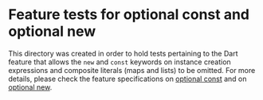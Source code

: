 # Feature tests for optional const and optional new

This directory was created in order to hold tests pertaining to the
Dart feature that allows the `new` and `const` keywords on instance
creation expressions and composite literals (maps and lists) to be
omitted. For more details, please check the feature specifications
on
[optional const](https://github.com/dart-lang/sdk/blob/master/docs/language/informal/optional-const.md)
and on
[optional new](https://github.com/dart-lang/sdk/blob/master/docs/language/informal/optional-new.md).